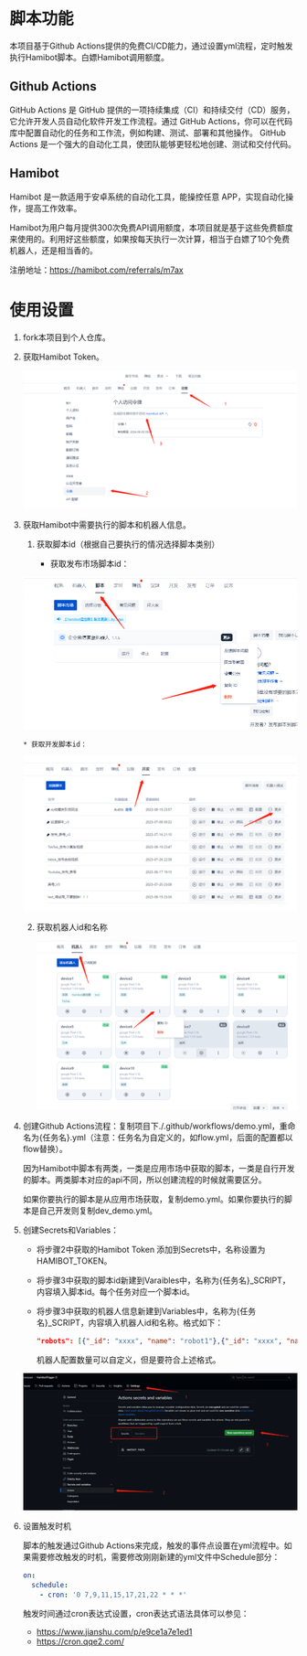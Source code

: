 # 脚本功能

本项目基于Github Actions提供的免费CI/CD能力，通过设置yml流程，定时触发执行Hamibot脚本。白嫖Hamibot调用额度。

## Github Actions

 GitHub Actions 是 GitHub 提供的一项持续集成（CI）和持续交付（CD）服务，它允许开发人员自动化软件开发工作流程。通过 GitHub Actions，你可以在代码库中配置自动化的任务和工作流，例如构建、测试、部署和其他操作。  GitHub Actions 是一个强大的自动化工具，使团队能够更轻松地创建、测试和交付代码。

## Hamibot

Hamibot 是一款适用于安卓系统的自动化工具，能操控任意 APP，实现自动化操作，提高工作效率。 

Hamibot为用户每月提供300次免费API调用额度，本项目就是基于这些免费额度来使用的。利用好这些额度，如果按每天执行一次计算，相当于白嫖了10个免费机器人，还是相当香的。

注册地址：https://hamibot.com/referrals/m7ax

# 使用设置

1. fork本项目到个人仓库。

2. 获取Hamibot Token。

   ![](images/hamibot_settings.png)

3. 获取Hamibot中需要执行的脚本和机器人信息。

    1. 获取脚本id（根据自己要执行的情况选择脚本类别）
      
       * 获取发布市场脚本id：
        
       
      ![](images/script1.png)
       
       * 获取开发脚本id：
         
      
      ![](images/script2.png)
      
    2. 获取机器人id和名称
      
       ![](images/robot.png)

4. 创建Github Actions流程：复制项目下./.github/workflows/demo.yml，重命名为{任务名}.yml（注意：任务名为自定义的，如flow.yml，后面的配置都以flow替换）。

    因为Hamibot中脚本有两类，一类是应用市场中获取的脚本，一类是自行开发的脚本。两类脚本对应的api不同，所以创建流程的时候就需要区分。

    如果你要执行的脚本是从应用市场获取，复制demo.yml。如果你要执行的脚本是自己开发则复制dev_demo.yml。

5. 创建Secrets和Variables：

   * 将步骤2中获取的Hamibot Token 添加到Secrets中，名称设置为HAMIBOT_TOKEN。

   * 将步骤3中获取的脚本id新建到Varaibles中，名称为{任务名}_SCRIPT，内容填入脚本id。每个任务对应一个脚本id。

   * 将步骤3中获取的机器人信息新建到Variables中，名称为{任务名}_SCRIPT，内容填入机器人id和名称。格式如下：
     
     ```json
     "robots": [{"_id": "xxxx", "name": "robot1"},{"_id": "xxxx", "name": "robot2"}]
     ```
     
     机器人配置数量可以自定义，但是要符合上述格式。

   ![](images/github_settings.png)

6. 设置触发时机

    脚本的触发通过Github Actions来完成，触发的事件点设置在yml流程中。如果需要修改触发的时机，需要修改刚刚新建的yml文件中Schedule部分：

    ```yml
    on:
      schedule:
        - cron: '0 7,9,11,15,17,21,22 * * *'  
    ```

    触发时间通过cron表达式设置，cron表达式语法具体可以参见：

    * https://www.jianshu.com/p/e9ce1a7e1ed1
    * https://cron.qqe2.com/